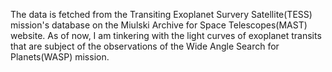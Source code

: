 The data is fetched from the Transiting Exoplanet Survery Satellite(TESS) mission's database on the Miulski Archive for Space Telescopes(MAST) website. As of now, I am tinkering with the light curves of exoplanet transits that are subject of the observations of the Wide Angle Search for Planets(WASP) mission. 
